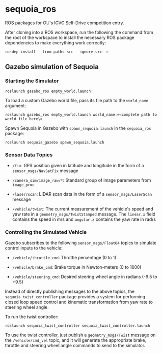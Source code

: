 # sequoia_ros
ROS packages for OU's IGVC Self-Drive competition entry.

After cloning into a ROS workspace, run the following the command from the root of the workspace to install the necessary ROS package dependencies to make everything work correctly:

`rosdep install --from-paths src --ignore-src -r`

## Gazebo simulation of Sequoia

### Starting the Simulator

`roslaunch gazebo_ros empty_world.launch`

To load a custom Gazebo world file, pass its file path to the `world_name` argument:

`roslaunch gazebo_ros empty_world.launch world_name:=<complete path to world file here\>`

Spawn Sequoia in Gazebo with `spawn_sequoia.launch` in the `sequoia_ros` package:

`roslaunch sequoia_gazebo spawn_sequoia.launch`

### Sensor Data Topics

* `/fix`: GPS position given in latitude and longitude in the form of a `sensor_msgs/NavSatFix` message

* `/camera_sim/image_raw/*`: Standard group of image parameters from `image_proc`

* `/laser/scan`: LIDAR scan data in the form of a `sensor_msgs/LaserScan` message

* `/vehicle/twist`: The current measurement of the vehicle's speed and yaw rate in a `geometry_msgs/TwistStamped` message. The `linear.x` field contains the speed in m/s and `angular.z` contains the yaw rate in rad/s

### Controlling the Simulated Vehicle
Gazebo subscribes to the following `sensor_msgs/Float64` topics to simulate control inputs to the vehicle:

* `/vehicle/throttle_cmd`: Throttle percentage (0 to 1)

* `/vehicle/brake_cmd`: Brake torque in Newton-meters (0 to 1000)

* `/vehicle/steering_cmd`: Desired steering wheel angle in radians (-9.5 to +9.5)

Instead of directly publishing messages to the above topics, the `sequoia_twist_controller` package provides a system for performing closed loop speed control and kinematic transformation from yaw rate to steering wheel angle.

To run the twist controller:

`roslaunch sequoia_twist_controller sequoia_twist_controller.launch`

To use the twist controller, just publish a `geometry_msgs/Twist` message on the `/vehicle/cmd_vel` topic, and it will generate the appropriate brake, throttle and steering wheel angle commands to send to the simulator.

